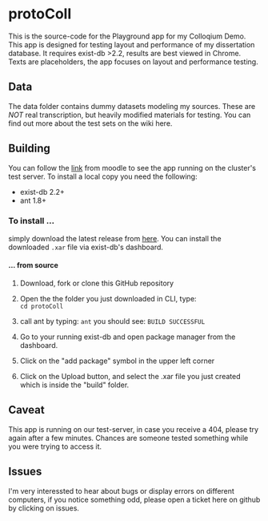 # protoColl
This is the source-code for the Playground app for my Colloqium Demo. 
This app is designed for testing layout and performance of my dissertation database. It requires exist-db >2.2, results are best viewed in Chrome. 
Texts are placeholders, the app focuses on layout and performance testing. 

## Data
The data folder contains dummy datasets modeling my sources. These are *NOT* real transcription, but heavily modified materials for testing. You can find out more about the test sets on the wiki here.

## Building
You can follow the [link](http://kjc-ws2.kjc.uni-heidelberg.de:8900/exist/apps/protoColl/index.html) from moodle to see the app running on the cluster's test server. To install a local copy you need the following: 
* exist-db 2.2+
* ant 1.8+


### To install ... 

simply download the latest release from [here](https://github.com/duncdrum/protoColl/releases).
You can install the downloaded ``.xar`` file via exist-db's dashboard. 

#### ... from source
1. Download, fork or clone this GitHub repository
2. Open the the folder you just downloaded in CLI, type:  
``` cd protoColl ```
3. call ant by typing:
``` ant ```
you should see:
```BUILD SUCCESSFUL```

4. Go to your running exist-db and open package manager from the dashboard. 
  1. Click on the "add package" symbol in the upper left corner
  2. Click on the Upload button, and select the .xar file you just created which is inside the "build" folder.

## Caveat
This app is running on our test-server, in case you receive a 404, please try again after a few minutes. Chances are someone tested something while you were trying to access it.

## Issues
I'm very interessted to hear about bugs or display errors on different computers, if you notice something odd, please open a ticket here on github by clicking on issues. 

